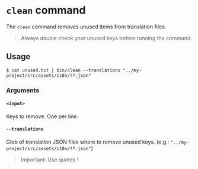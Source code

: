 # `clean` command

The `clean` command removes unused items from translation files.

> Always double check your unused keys before running the command.

## Usage

    $ cat unused.txt | bin/clean --translations "../my-project/src/assets/i18n/??.json"

### Arguments

#### `<input>`

Keys to remove. One per line.

#### `--translations`

Glob of translation JSON files where to remove unused keys. (e.g.: `"../my-project/src/assets/i18n/??.json"`)

> Important: Use quotes !
